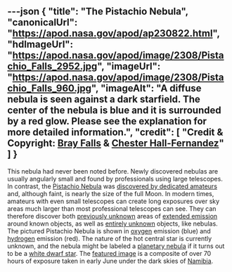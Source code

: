 ---json
{
  "title": "The Pistachio Nebula",
  "canonicalUrl": "https://apod.nasa.gov/apod/ap230822.html",
  "hdImageUrl": "https://apod.nasa.gov/apod/image/2308/Pistachio_Falls_2952.jpg",
  "imageUrl": "https://apod.nasa.gov/apod/image/2308/Pistachio_Falls_960.jpg",
  "imageAlt": "A diffuse nebula is seen against a dark starfield. The center of the nebula is blue and it is surrounded by a red glow. Please see the explanation for more detailed information.",
  "credit": [
    "Credit & Copyright: [Bray Falls](https://www.instagram.com/astrofalls/) & [Chester Hall-Fernandez](https://www.instagram.com/astro_che/)"
  ]
}
---

This nebula had never been noted before. Newly discovered nebulas are usually angularly small and found by professionals using large telescopes. In contrast, the [Pistachio Nebula](https://www.astrobin.com/idmd45/B/) was [discovered by dedicated amateurs](https://youtu.be/qhH_jQciyhE) and, although faint, is nearly the size of the full Moon. In modern times, amateurs with even small telescopes can create long exposures over sky areas much larger than most professional telescopes can see. They can therefore discover both [previously unknown](https://cdn.petcarerx.com/blog/wp-content-uploads-2015-07-surprise-dog.jpg) areas of [extended emission](https://apod.nasa.gov/apod/ap230117.html) around known objects, as well as [entirely unknown](https://apod.nasa.gov/apod/ap160725.html) objects, like nebulas. The pictured Pistachio Nebula is shown in [oxygen](https://climate.nasa.gov/news/2491/10-interesting-things-about-air/) emission (blue) and [hydrogen](https://periodic.lanl.gov/1.shtml) emission (red). The nature of the hot central star is currently unknown, and the nebula might be labeled a [planetary nebula](https://en.wikipedia.org/wiki/Planetary_nebula) if it turns out to be a [white dwarf star](https://www.nasa.gov/multimedia/imagegallery/image_feature_734.html). The [featured image](https://www.astrobin.com/idmd45/) is a composite of over 70 hours of exposure taken in early June under the dark skies of [Namibia](https://en.wikipedia.org/wiki/Namibia).
